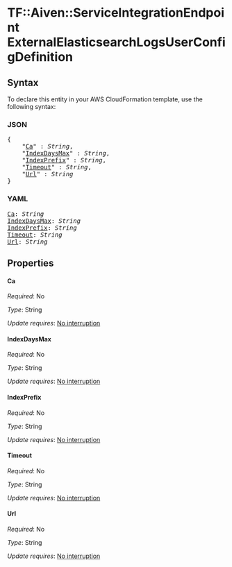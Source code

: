 # TF::Aiven::ServiceIntegrationEndpoint ExternalElasticsearchLogsUserConfigDefinition

## Syntax

To declare this entity in your AWS CloudFormation template, use the following syntax:

### JSON

<pre>
{
    "<a href="#ca" title="Ca">Ca</a>" : <i>String</i>,
    "<a href="#indexdaysmax" title="IndexDaysMax">IndexDaysMax</a>" : <i>String</i>,
    "<a href="#indexprefix" title="IndexPrefix">IndexPrefix</a>" : <i>String</i>,
    "<a href="#timeout" title="Timeout">Timeout</a>" : <i>String</i>,
    "<a href="#url" title="Url">Url</a>" : <i>String</i>
}
</pre>

### YAML

<pre>
<a href="#ca" title="Ca">Ca</a>: <i>String</i>
<a href="#indexdaysmax" title="IndexDaysMax">IndexDaysMax</a>: <i>String</i>
<a href="#indexprefix" title="IndexPrefix">IndexPrefix</a>: <i>String</i>
<a href="#timeout" title="Timeout">Timeout</a>: <i>String</i>
<a href="#url" title="Url">Url</a>: <i>String</i>
</pre>

## Properties

#### Ca

_Required_: No

_Type_: String

_Update requires_: [No interruption](https://docs.aws.amazon.com/AWSCloudFormation/latest/UserGuide/using-cfn-updating-stacks-update-behaviors.html#update-no-interrupt)

#### IndexDaysMax

_Required_: No

_Type_: String

_Update requires_: [No interruption](https://docs.aws.amazon.com/AWSCloudFormation/latest/UserGuide/using-cfn-updating-stacks-update-behaviors.html#update-no-interrupt)

#### IndexPrefix

_Required_: No

_Type_: String

_Update requires_: [No interruption](https://docs.aws.amazon.com/AWSCloudFormation/latest/UserGuide/using-cfn-updating-stacks-update-behaviors.html#update-no-interrupt)

#### Timeout

_Required_: No

_Type_: String

_Update requires_: [No interruption](https://docs.aws.amazon.com/AWSCloudFormation/latest/UserGuide/using-cfn-updating-stacks-update-behaviors.html#update-no-interrupt)

#### Url

_Required_: No

_Type_: String

_Update requires_: [No interruption](https://docs.aws.amazon.com/AWSCloudFormation/latest/UserGuide/using-cfn-updating-stacks-update-behaviors.html#update-no-interrupt)

